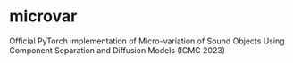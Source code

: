 # microvar
Official PyTorch implementation of Micro-variation of Sound Objects Using Component Separation and Diffusion Models (ICMC 2023)
